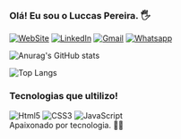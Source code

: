 ### Olá! Eu sou o Luccas Pereira. 🖐️

[![WebSite](https://img.shields.io/badge/website-000000?style=for-the-badge&logo=About.me&logoColor=white)](https://www.linkedin.com/in/luccas-pereira-40022b229/)
[![LinkedIn](https://img.shields.io/badge/LinkedIn-0077B5?style=for-the-badge&logo=linkedin&logoColor=white)](https://www.linkedin.com/in/sluccas-pereira-40022b229/)
[![Gmail](https://img.shields.io/badge/Gmail-D14836?style=for-the-badge&logo=gmail&logoColor=white)](https://mail.google.com/mail/luccaspereira84@gmail.com)
[![Whatsapp](https://img.shields.io/badge/WhatsApp-25D366?style=for-the-badge&logo=whatsapp&logoColor=white)](https://api.whatsapp.com/send/?phone=5511941515031&text&type=phone_number&app_absent=0)

![Anurag's GitHub
stats](https://github-readme-stats.vercel.app/api?username=Luccas84&show_icons=true&theme=synthwave)

![Top Langs](https://github-readme-stats.vercel.app/api/top-langs/?username=Luccas84&layout=compact)

### Tecnologias que ultilizo!

<div style="display: inline-block">
  <img
    alt="Html5"
    src="https://img.shields.io/badge/HTML5-E34F26?style=for-the-badge&logo=html5&logoColor=white"
  />
  <img
    alt="CSS3"
    src="https://img.shields.io/badge/CSS3-1572B6?style=for-the-badge&logo=css3&logoColor=white"
  />
  <img
    alt="JavaScript"
    src="https://img.shields.io/badge/JavaScript-F7DF1E?style=for-the-badge&logo=javascript&logoColor=black"
  />
</div>
<br />
Apaixonado por tecnologia. 👨‍💻
